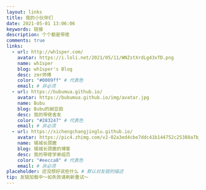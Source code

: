 ```yaml
---
layout: links
title: 我的小伙伴们
date: 2021-05-01 13:06:06
keywords: 链接
description: 个个都是带佬
comments: true
links:
  - url: http://wh1sper.com/
    avatar: https://i.loli.net/2021/05/11/WNZstXrdLg43xTD.png
    name: wh1sper
    blog: wh1sper's Blog
    desc: zmr师傅
    color: "#0009ff" # 代表色
    email: # 非必须
  - url: https://bubumua.github.io/
    avatar: https://bubumua.github.io/img/avatar.jpg
    name: Bubu
    blog: Bubu的豌豆田
    desc: 我的带佬舍友
    color: "#283247" # 代表色
    email: # 非必须
  - url: https://xichengchangjinglu.github.io/
    avatar: https://pic4.zhimg.com/v2-02a3ed4cbe7ddc41b144752c25388a7b_b.jpg
    name: 锡城长颈鹿
    blog: 锡城长颈鹿的博客
    desc: 我的带佬学弟组员
    color: "#eecca8" # 代表色
    email: # 非必须
placeholder: 还没想好说些什么 # 默认对友链的描述
tip: 友链加载中～如失败请刷新重试～
---
```

